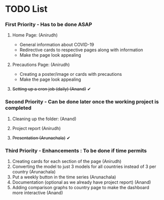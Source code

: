 # TODO List

### First Priority - Has to be done ASAP

1. Home Page: (Anirudh)

   - General information about COVID-19
   - Redirective cards to respective pages along with information
   - Make the page look appealing

2. Precautions Page: (Anirudh)

   - Creating a poster/image or cards with precautions
   - Make the page look appealing
   
4. <del>Setting up a cron job (daily) (Anand)</del>  ✔


### Second Priority - Can be done later once the working project is completed

1. Cleaning up the folder: (Anand)

2. Project report (Anirudh)
3. <del>Presentation (Arunachala)</del> ✔
 

### Third Priority - Enhancements : To be done if time permits

1. Creating cards for each section of the page (Anirudh)
1. Converting the model to just 3 models for all countries instead of 3 per country (Arunachala)
4. Put a weekly button in the time series (Arunachala)
2. Documentation (optional as we already have project report) (Anand)
3. Adding comparison graphs to country page to make the dashboard more interactive (Anand)
